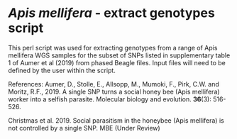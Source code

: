 # <i>Apis mellifera</i> - extract genotypes script

This perl script was used for extracting genotypes from a range of Apis mellifera WGS samples for the subset of SNPs listed in supplementary table 1 of Aumer et al (2019) from phased Beagle files. Input files will need to be defined by the user within the script.

References:
Aumer, D., Stolle, E., Allsopp, M., Mumoki, F., Pirk, C.W. and Moritz, R.F., 2019. 
A single SNP turns a social honey bee (Apis mellifera) worker into a selfish parasite. 
Molecular biology and evolution. <b>36</b>(3): 516-526.

Christmas et al. 2019. Social parasitism in the honeybee (Apis mellifera) is not controlled by a single SNP. MBE (Under Review)
